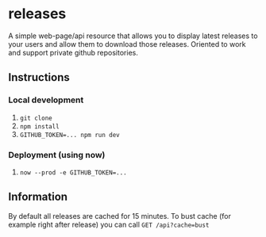 # releases

A simple web-page/api resource that allows you to display latest releases to your users and allow them to download those releases. Oriented to work and support private github repositories.

## Instructions

### Local development

1. `git clone`
2. `npm install`
3. `GITHUB_TOKEN=... npm run dev`

### Deployment (using now)

1. `now --prod -e GITHUB_TOKEN=...`

## Information

By default all releases are cached for 15 minutes. To bust cache (for example right after release) you can call `GET /api?cache=bust`
